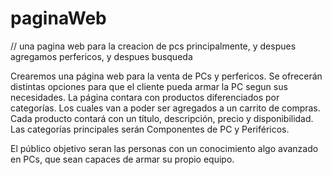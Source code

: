 # paginaWeb

// una pagina web para la creacion de pcs principalmente, y despues agregamos perfericos, y despues busqueda 



Crearemos una página web para la venta de PCs y perfericos.
Se ofrecerán distintas opciones para que el cliente pueda armar la PC segun sus necesidades.
La página contara con productos diferenciados por categorías. Los cuales van a poder ser agregados a un carrito de compras.
Cada producto contará con un título, descripción, precio y disponibilidad.
Las categorías principales serán Componentes de PC y Periféricos.

El público objetivo seran las personas con un conocimiento algo avanzado en PCs, que sean capaces de armar su propio equipo.
